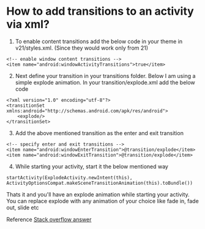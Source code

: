 # How to add transitions to an activity via xml?

1. To enable content transitions add the below code in your theme in v21/styles.xml. (Since they would work only from 21)
```
<!-- enable window content transitions -->
<item name="android:windowActivityTransitions">true</item>
```
2. Next define your transition in your transitions folder. Below I am using a simple explode animation. In your transition/explode.xml add the below code
```
<?xml version="1.0" encoding="utf-8"?>
<transitionSet xmlns:android="http://schemas.android.com/apk/res/android">
    <explode/>
</transitionSet>
```


3. Add the above mentioned transition as the enter and exit transition
```
<!-- specify enter and exit transitions -->
<item name="android:windowEnterTransition">@transition/explode</item>
<item name="android:windowExitTransition">@transition/explode</item>
```

4. While starting your activity, start it the below mentioned way
```
startActivity(ExplodeActivity.newIntent(this), ActivityOptionsCompat.makeSceneTransitionAnimation(this).toBundle())
```

Thats it and you'll have an explode animation while starting your activity. You can replace explode with any animation of your choice like fade in, fade out, slide etc

Reference [Stack overflow answer](https://stackoverflow.com/a/48473951/4291698)

